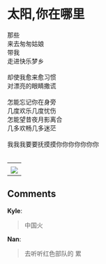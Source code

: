 # 太阳,你在哪里

<div id="msgcns!9884D0A402622CB2!3627" class="bvMsg">那些<br />来去匆匆姑娘<br />带我<br />走进快乐梦乡<br /><br />却使我愈来愈习惯<br />对漂亮的眼睛撒谎<br /><br />怎能忘记你在身旁<br />几度欢乐几度忧伤<br />怎能望昔夜月影离合<br />几多欢畅几多迷茫<br /><br />我我我要要抚摸摸你你你你你你你<br /><br /></div><table cellspacing="0" border="0"><tr><td></td></tr><tr><td valign="top"><a href="http://byfiles.storage.live.com/y1pF-T80sNtB9nNOFNwKdMVuFMtlkEmsU6YxxDjeAyawl1VtzGL7w2lSKOduTRM-dESTr2vHQBFte4" target="_blank" rel="WLPP;url=http://byfiles.storage.live.com/y1pF-T80sNtB9nNOFNwKdMVuFMtlkEmsU6YxxDjeAyawl1VtzGL7w2lSKOduTRM-dESTr2vHQBFte4;cnsid=cns&#033;9884D0A402622CB2&#033;3628"><img src="http://byfiles.storage.live.com/y1pF-T80sNtB9nNOFNwKdMVuCGGQZL4qs6HNpx_03T0twdcYCg7BcosfK7_Eqv6zEydWYKTtPsBe3M" border="0" /></a></td></tr></table>

## Comments

**Kyle**:
> 中国火

**Nan**:
> 去听听红色部队的 累

